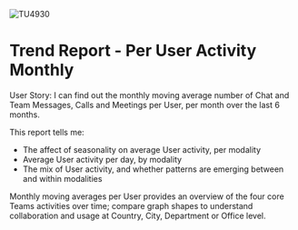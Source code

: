 ![TU4930](https://user-images.githubusercontent.com/69800776/92775730-8b8ae100-f396-11ea-8a99-fa8051b0feb9.png)

# Trend Report - Per User Activity Monthly

User Story: I can find out the monthly moving average number of Chat and Team Messages, Calls and Meetings per User, per month over the last 6 months.

This report tells me:

- The affect of seasonality on average User activity, per modality
- Average User activity per day, by modality
- The mix of User activity, and whether patterns are emerging between and within modalities

Monthly moving averages per User provides an overview of the four core Teams activities over time; compare graph shapes to understand collaboration and usage at Country, City, Department or Office level. 
